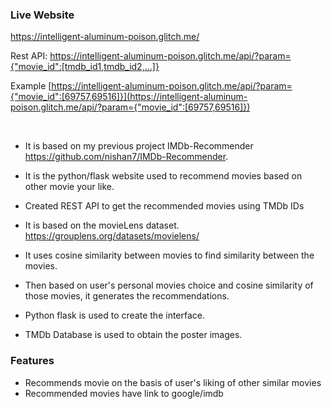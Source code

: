

### Live Website
https://intelligent-aluminum-poison.glitch.me/

Rest API:
https://intelligent-aluminum-poison.glitch.me/api/?param={"movie_id":[tmdb_id1,tmdb_id2,...]}

Example
[https://intelligent-aluminum-poison.glitch.me/api/?param={"movie_id":[69757,69516]}](https://intelligent-aluminum-poison.glitch.me/api/?param={"movie_id":[69757,69516]})

<br>


- It is based on my previous project IMDb-Recommender https://github.com/nishan7/IMDb-Recommender.

- It is the python/flask website used to recommend movies based on other movie
 your like.

- Created REST API to get the recommended movies using TMDb IDs

- It is based on the movieLens dataset. https://grouplens.org/datasets/movielens/

- It uses cosine similarity between movies to find similarity between the movies.

- Then based on user's personal movies choice and cosine similarity of those movies, it generates the recommendations.

- Python flask is used to create the interface.

- TMDb Database is used to obtain the poster images.


### Features
- Recommends movie on the basis of user's liking of other similar movies
- Recommended movies have link to google/imdb



##

